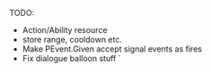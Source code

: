 TODO:
- Action/Ability resource 
-   store range, cooldown etc.
- Make PEvent.Given accept signal events as fires
- Fix dialogue balloon stuff    `